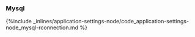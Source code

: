 <!-- post: -->


### Mysql



{%include _inlines/application-settings-node/code_application-settings-node_mysql-rconnection.md %}



